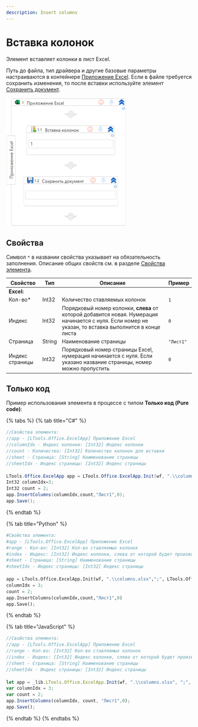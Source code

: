 ```yaml
---
description: Insert columns
---
```


# Вставка колонок

Элемент вставляет колонки в лист Excel.

Путь до файла, тип драйвера и другие базовые параметры настраиваются в контейнере [Приложение Excel](https://docs.primo-rpa.ru/primo-rpa/g_elements/el_basic/els_excel/el_excel_app). Если в файле требуется сохранить изменения, то после вставки используйте элемент [Сохранить документ](https://docs.primo-rpa.ru/primo-rpa/g_elements/el_basic/els_excel/el_excel_save).

![](../../../resources/activities/basic/excel/wfinsertcolumns-fixed.png)

## Свойства

Символ `*` в названии свойства указывает на обязательность заполнения. Описание общих свойств см. в разделе [Свойства элемента](https://docs.primo-rpa.ru/primo-rpa/primo-studio/process/elements#svoistva-elementa).

| Свойство        | Тип    | Описание                                                                                                             | Пример     |
| --------------- | ------ | -------------------------------------------------------------------------------------------------------------------- | ---------- |
| **Excel:**      |        |                                                                                                                      |            |     
| Кол-во\*        | Int32  | Количество ставляемых колонок                                                                                        | `1`        |
| Индекс          | Int32  | Порядковый номер колонки, **слева** от которой добавится новая. Нумерация начинается с нуля. Если номер не указан, то вставка выполнится в конце листа | `0` |
| Страница        | String | Наименование страницы                                                                                                | `"Лист1"`  |
| Индекс страницы | Int32  | Порядковый номер страницы Excel, нумерация начинается с нуля. Если указано название страницы, номер можно пропустить | `0`        |

## Только код

Пример использования элемента в процессе с типом **Только код (Pure code)**:

{% tabs %}
{% tab title="C#" %}
```csharp
//Свойства элемента:
//app - [LTools.Office.ExcelApp] Приложение Excel
//columnIdx - Индекс колонки: [Int32] Индекс колонки
//count - Количество: [Int32] Количество колонок для вставки
//sheet - Страница: [String] Наименование страницы
//sheetIdx - Индекс страницы: [Int32] Индекс страницы
		
LTools.Office.ExcelApp app = LTools.Office.ExcelApp.Init(wf, ".\\columns.xlsx", ";", LTools.Office.Model.InteropTypes.DX);
Int32 columnIdx=3;
Int32 count = 2;
app.InsertColumns(columnIdx,count,"Лист1",0);
app.Save();
```
{% endtab %}

{% tab title="Python" %}
```python
#Свойства элемента:
#app - [LTools.Office.ExcelApp] Приложение Excel
#range - Кол-во: [Int32] Кол-во ставляемых колонок
#index - Индекс: [Int32] Индекс колонки, слева от которой будет производиться вставка. Если не указан, то вставка производится в конце листа
#sheet - Страница: [String] Наименование страницы
#sheetIdx - Индекс страницы: [Int32] Индекс страницы
		
app = LTools.Office.ExcelApp.Init(wf, ".\\columns.xlsx",";", LTools.Office.Model.InteropTypes.DX)
columnIdx = 3;
count = 2;
app.InsertColumns(columnIdx,count,"Лист1",0)
app.Save();
```
{% endtab %}

{% tab title="JavaScript" %}
```javascript
//Свойства элемента:
//app - [LTools.Office.ExcelApp] Приложение Excel
//range - Кол-во: [Int32] Кол-во ставляемых колонок
//index - Индекс: [Int32] Индекс колонки, слева от которой будет производиться вставка. Если не указан, то вставка производится в конце листа
//sheet - Страница: [String] Наименование страницы
//sheetIdx - Индекс страницы: [Int32] Индекс страницы
		
let app = _lib.LTools.Office.ExcelApp.Init(wf, ".\\columns.xlsx", ";", _lib.LTools.Office.Model.InteropTypes.DX);
var columnIdx = 3;
var count = 2;
app.InsertColumns(columnIdx, count, "Лист1",0);
app.Save();
```
{% endtab %}
{% endtabs %}


